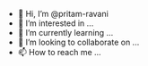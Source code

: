 - 👋 Hi, I’m @pritam-ravani
- 👀 I’m interested in ...
- 🌱 I’m currently learning ...
- 💞️ I’m looking to collaborate on ...
- 📫 How to reach me ...

<!---
pritam-ravani/pritam-ravani is a ✨ special ✨ repository because its `README.md` (this file) appears on your GitHub profile.
You can click the Preview link to take a look at your changes.
--->
